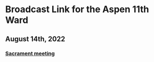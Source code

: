 # Broadcast Link for the Aspen 11th Ward

## August 14th, 2022
### [Sacrament meeting](https://www.youtube.com/watch?v=17ZZSqlbexM)
